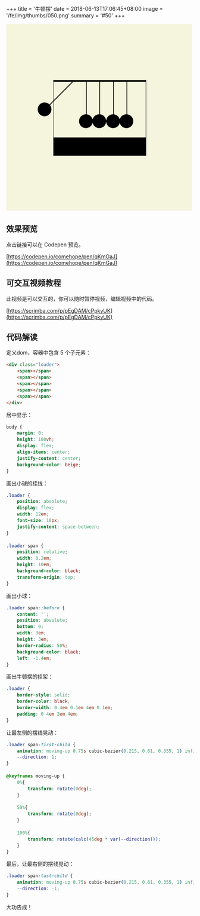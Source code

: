 +++
title = '牛顿摆'
date = 2018-06-13T17:06:45+08:00
image = '/fe/img/thumbs/050.png'
summary = '#50'
+++

![](./work.png)

## 效果预览

点击链接可以在 Codepen 预览。

[https://codepen.io/comehope/pen/qKmGaJ](https://codepen.io/comehope/pen/qKmGaJ)

## 可交互视频教程

此视频是可以交互的，你可以随时暂停视频，编辑视频中的代码。

[https://scrimba.com/p/pEgDAM/cPpkyUK](https://scrimba.com/p/pEgDAM/cPpkyUK)

## 代码解读
定义dom，容器中包含 5 个子元素：
```html
<div class="loader">
	<span></span>
	<span></span>
	<span></span>
	<span></span>
	<span></span>
</div>
```

居中显示：
```css
body {
	margin: 0;
	height: 100vh;
	display: flex;
	align-items: center;
	justify-content: center;
	background-color: beige;
}
```

画出小球的挂线：
```css
.loader {
	position: absolute;
	display: flex;
	width: 12em;
	font-size: 10px;
	justify-content: space-between;
}

.loader span {
	position: relative;
	width: 0.2em;
	height: 10em;
	background-color: black;
	transform-origin: top;
}
```

画出小球：
```css
.loader span::before {
	content: '';
	position: absolute;
	bottom: 0;
	width: 3em;
	height: 3em;
	border-radius: 50%;
	background-color: black;
	left: -1.4em;
}
```

画出牛顿摆的挂架：
```css
.loader {
	border-style: solid;
	border-color: black;
	border-width: 0.4em 0.1em 4em 0.1em;
	padding: 0 4em 2em 4em;
}
```

让最左侧的摆线晃动：
```css
.loader span:first-child {
    animation: moving-up 0.75s cubic-bezier(0.215, 0.61, 0.355, 1) infinite alternate;
    --direction: 1;
}

@keyframes moving-up {
    0%{
        transform: rotate(0deg);
    }

    50%{
        transform: rotate(0deg);
    }

    100%{
        transform: rotate(calc(45deg * var(--direction)));
    }
}
```

最后，让最右侧的摆线晃动：
```css
.loader span:last-child {
    animation: moving-up 0.75s cubic-bezier(0.215, 0.61, 0.355, 1) infinite alternate-reverse;
    --direction: -1;
}
```

大功告成！
